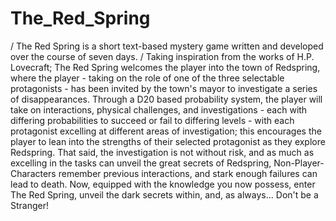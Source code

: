 # The_Red_Spring
/
The Red Spring is a short text-based mystery game written and developed over the course of seven days.
/
Taking inspiration from the works of H.P. Lovecraft; The Red Spring welcomes the player into the town of Redspring, where the player - taking on the role of one of the three selectable protagonists - has been invited by the town's mayor to investigate a series of disappearances.
Through a D20 based probability system, the player will take on interactions, physical challenges, and investigations - each with differing probabilities to succeed or fail to differing levels - with each protagonist excelling at different areas of investigation; this encourages the player to lean into the strengths of their selected protagonist as they explore Redspring.
That said, the investigation is not without risk, and as much as excelling in the tasks can unveil the great secrets of Redspring, Non-Player-Characters remember previous interactions, and stark enough failures can lead to death.
Now, equipped with the knowledge you now possess, enter The Red Spring, unveil the dark secrets within, and, as always... Don't be a Stranger!

